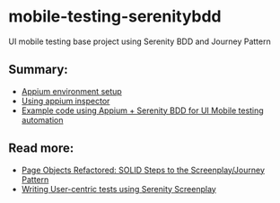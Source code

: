 # mobile-testing-serenitybdd
UI mobile testing base project using Serenity BDD and Journey Pattern

## Summary:

* [Appium environment setup](./setup/summary.md)
* [Using appium inspector](./setup/AppiumInspectorMappingSessions.md)
* [Example code using Appium + Serenity BDD for UI Mobile testing automation]()


## Read more:

* [Page Objects Refactored: SOLID Steps to the Screenplay/Journey Pattern](https://dzone.com/articles/page-objects-refactored-solid-steps-to-the-screenp)
* [Writing User-centric tests using Serenity Screenplay](https://serenity-bdd.github.io/theserenitybook/latest/serenity-screenplay.html)